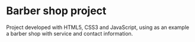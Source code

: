 # Barber shop project
 Project developed with HTML5, CSS3 and JavaScript, using as an example a barber shop with service and contact information.
